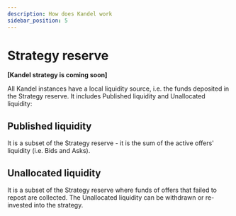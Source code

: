 ```yaml
---
description: How does Kandel work
sidebar_position: 5
---
```



# Strategy reserve

**[Kandel strategy is coming soon]**

All Kandel instances have a local liquidity source, i.e. the funds deposited in the Strategy reserve. It includes Published liquidity and Unallocated liquidity:

## Published liquidity

It is a subset of the Strategy reserve - it is the sum of the active offers' liquidity (i.e. Bids and Asks).

## Unallocated liquidity

It is a subset of the Strategy reserve where funds of offers that failed to repost are collected. The Unallocated liquidity can be withdrawn or re-invested into the strategy.
